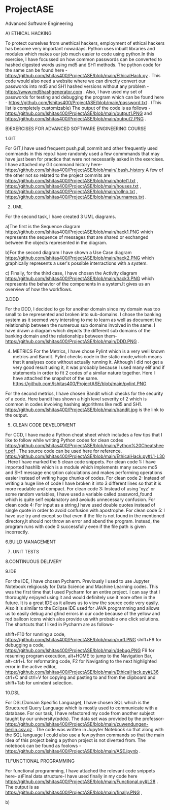 # ProjectASE
Advanced Software Engineering 

A) ETHICAL HACKING

To protect ourselves from unethical hackers, employment of ethical hackers has become very important nowadays. Python uses inbuilt libraries and modules which makes our job much easier to code using python.In this exercise, I have focussed on how common passwords can be converted to hashed digested words using md5 and SH1 methods. The python code for the same can be found here - https://github.com/Ishitas400/ProjectASE/blob/main/EthicalHack.py .
This code would also need a website where we can directly convert our passwords into md5 and SH1 hashed versions without any problem - https://www.md5hashgenerator.com .
Also, I have used my set of passwords for testing and debugging the program which can be found here - https://github.com/Ishitas400/ProjectASE/blob/main/password.txt . (This list is completely customizable) The output of the code is as follows - https://github.com/Ishitas400/ProjectASE/blob/main/output1.PNG  and https://github.com/Ishitas400/ProjectASE/blob/main/output2.PNG .



B)EXERCISES FOR ADVANCED SOFTWARE ENGINEERING COURSE


 1.GIT

For GIT,I have used frequent push,pull,commit and other frequently used commands in this repo.I have randomly used a few commmands that may have just been for practice that were not necessarily asked in the exercises. I have attached my Git command history here- https://github.com/Ishitas400/ProjectASE/blob/main/.bash_history A few of the other not so related to the project commits are https://github.com/Ishitas400/ProjectASE/blob/main/hotel1.txt , https://github.com/Ishitas400/ProjectASE/blob/main/houses.txt , https://github.com/Ishitas400/ProjectASE/blob/main/rollno.txt , https://github.com/Ishitas400/ProjectASE/blob/main/surnames.txt . 


2. UML

For the second task, I have created 3 UML diagrams.

  a)The first is the Sequence diagram https://github.com/Ishitas400/ProjectASE/blob/main/hack1.PNG which represents the sequence of messages that are shared or exchanged between the objects represented in the diagram.
  
  b)For the second diagram I have shown a Use Case diagram https://github.com/Ishitas400/ProjectASE/blob/main/hack2.PNG which graphically represents a user's possible interractions with a system.
  
  c) Finally, for the third case, I have chosen the Activity diagram https://github.com/Ishitas400/ProjectASE/blob/main/hack3.PNG which represents the behavior of the components in a system.It gives us an overview of how the workflows.
  
  
  3.DDD
  
  For the DDD, I decided to go for another domain since my domain was too small to be represented and broken into sub-domains. I chose the banking system as it seemed very intersting to me to learn as well as document the relationship between the numerous sub domains involved in the same. I have drawn a diagram which depicts the different sub domains of the banking domain and the relationships between them- https://github.com/Ishitas400/ProjectASE/blob/main/DDD.PNG .
  
4. METRICS
For the Metrics, I have chose Pylint which is a very well known metrics and Bandit. 
Pylint checks code in the static mode,which means that it analyses code without actually running it. Although I did not get a very good result using it, it was probably because I used many elif and if statements in order to fit 2 codes of a similar nature together. Here I have attached the snapshot of the same. https://github.com/Ishitas400/ProjectASE/blob/main/pylint.PNG
   
For the second metrics, I have chosen Bandit which checks for the security of a code. Here bandit has shown a high level severity of 2 which is common in codes involving hashing algorithms like md5 and SH1. https://github.com/Ishitas400/ProjectASE/blob/main/bandit.jpg  is the link to the output.
    
5. CLEAN CODE DEVELOPMENT
  
  For CCD, I have made a Python cheat sheet which includes a few tips that I like to follow while writing Python codes for clean codes https://github.com/Ishitas400/ProjectASE/blob/main/Python%20Cheatsheet.pdf .
    The source code can be used here for reference. https://github.com/Ishitas400/ProjectASE/blob/main/EthicalHack.py#L1-L30 .
  Here I have marked the 5 clean code snippets.
  For clean code 1: I have imported hashlib which is a module which implements many secure md5 and SH1 message encrption calculations and makes performing operations easier instead of writing huge chunks of codes.
  For clean code 2: Instead of writing a huge line of code I have broken it into 3 different lines so that it is more readable and compact.
  For clean code 3: Instead of using 'xyz' or some random variables, I have used a variable called password_found which is quite self explanatory and avoiuds unnecessary confusion.
  For clean code 4: For input as a string,I have used double quotes instead of single quote in order to avoid confusion with apostrophe.
  For clean code 5: I have use try and except so that even if the file is not found in the mentioned directory,it should not throw an error and abend the program. Instead, the program runs with code 0 successfully even if the file path is given incorrectly.
  
6.BUILD MANAGEMENT
  
7. UNIT TESTS


8.CONTINUOUS DELIVERY


9.IDE

 For the IDE, I have chosen Pycharm. Previously I used to use Jupyter Notebook religiously for Data Science and Machine Learning codes. This was the first time that  I used Pycharm for an entire project. I can say that I thoroughly enjoyed using it and would definitely use it more often in the future. It is a great IDE as it allows us to view the source code very easily. Also it is similar to the Eclipse IDE used for JAVA programming and allows us to easily debug and gfind errors in our code because of the yellow and red balloon icons which alos provide us with probable one click solutions. The shortcuts that I liked in Pycharm are as follows-
 
 shift+F10 for running a code, https://github.com/Ishitas400/ProjectASE/blob/main/run1.PNG
 shift+F9 for debugging a code, https://github.com/Ishitas400/ProjectASE/blob/main/debug.PNG
 F9 for resuming program execution,
 alt+HOME to jump to the Navigation Bar,
 alt+ctrl+L for reformating code,
 F2 for Navigating to the next highlighted error in the active editor, https://github.com/Ishitas400/ProjectASE/blob/main/EthicalHack.py#L36
 ctrl+C and ctrl+V for copying and pasting to and from the clipboard and 
 shift+Tab for unindent selection. 
 
 
10.DSL
  
 For DSL(Domain Specific Language), I have chosen SQL which is the Structured Query Language which is mostly used to communicate with a database. For our task, I have refactored my code from another subject taught by our university(pdds). The data set was provided by the professor- https://github.com/Ishitas400/ProjectASE/blob/main/zuwendungen-berlin.csv.gz . The code was written in Jupyter Notebook so that along with the SQL language I  could also use a few python commands so that the main idea of this project being a python project is not diverted from. The notebook can be found as foolows - 
https://github.com/Ishitas400/ProjectASE/blob/main/ASE.ipynb .

11.FUNCTIONAL PROGRAMMING

For functional programming, I have attached the relevant code snippets here-
a)Final data structure-I have used finally in my code here https://github.com/Ishitas400/ProjectASE/blob/main/Functional.py#L28 . 
The output is as https://github.com/Ishitas400/ProjectASE/blob/main/finally.PNG ,

b)



 
 
 


  
  
  
